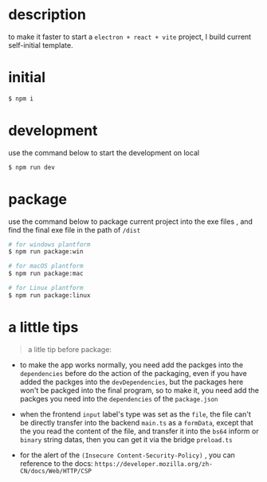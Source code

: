 # description

to make it faster to start a `electron + react + vite` project, I build current self-initial template.

# initial


```bash
$ npm i

```

# development

use the command below to start the development on local

```bash
$ npm run dev
```

# package 

use the command below to package current project into the exe files , and find the final exe file in the path of `/dist`


```bash
# for windows plantform
$ npm run package:win

# for macOS plantform
$ npm run package:mac

# for Linux plantform
$ npm run package:linux

```

# a little tips

> a litle tip before package:
 - to make the app works normally, you need add the packges into the `dependencies` before do the action of the packaging,
   even if you have added the packges into the `devDependencies`, but the packages here won't be packged into the final program, 
   so to make it, you need add the packges you need into the  `dependencies` of the `package.json`

 - when  the frontend `input` label's type was set as the `file`, the file can't be directly transfer into the backend `main.ts` as a `formData`,
   except that the you read the content of the file, and transfer it into the `bs64` inform or `binary` string datas, then you can get it via the bridge `preload.ts`
 
 - for the alert of the `(Insecure Content-Security-Policy)` , you can reference to the docs: `https://developer.mozilla.org/zh-CN/docs/Web/HTTP/CSP`




















